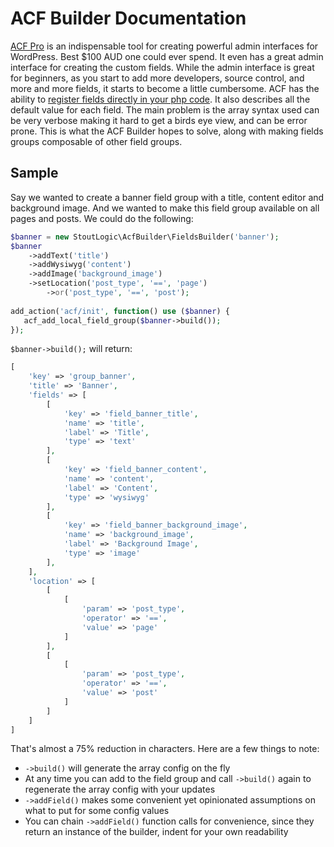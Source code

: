 # ACF Builder Documentation
[ACF Pro](https://www.advancedcustomfields.com/pro/) is an indispensable tool for creating powerful admin interfaces for WordPress. Best $100 AUD one could ever spend. It even has a great admin interface for creating the custom fields. While the admin interface is great for beginners, as you start to add more developers, source control, and more and more fields, it starts to become a little cumbersome. ACF has the ability to [register fields directly in your php code](https://www.advancedcustomfields.com/resources/register-fields-via-php/). It also describes all the default value for each field. The main problem is the array syntax used can be very verbose making it hard to get a birds eye view, and can be error prone. This is what the ACF Builder hopes to solve, along with making fields groups composable of other field groups.

## Sample
Say we wanted to create a banner field group with a title, content editor and background image. And we wanted to make this field group available on all pages and posts. We could do the following:
```php
$banner = new StoutLogic\AcfBuilder\FieldsBuilder('banner');
$banner
    ->addText('title')
    ->addWysiwyg('content')
    ->addImage('background_image')
    ->setLocation('post_type', '==', 'page')
        ->or('post_type', '==', 'post');
       
add_action('acf/init', function() use ($banner) {
   acf_add_local_field_group($banner->build());
});
```
`$banner->build();` will return:
```php
[
    'key' => 'group_banner',
    'title' => 'Banner',
    'fields' => [
        [
            'key' => 'field_banner_title',
            'name' => 'title',
            'label' => 'Title',
            'type' => 'text'
        ],
        [
            'key' => 'field_banner_content',
            'name' => 'content',
            'label' => 'Content',
            'type' => 'wysiwyg'
        ],
        [
            'key' => 'field_banner_background_image',
            'name' => 'background_image',
            'label' => 'Background Image',
            'type' => 'image'
        ],
    ],
    'location' => [
        [
            [
                'param' => 'post_type',
                'operator' => '==',
                'value' => 'page'
            ]
        ],
        [
            [
                'param' => 'post_type',
                'operator' => '==',
                'value' => 'post'
            ]
        ]
    ]
]
```
That's almost a 75% reduction in characters. Here are a few things to note:
* `->build()` will generate the array config on the fly
* At any time you can add to the field group and call `->build()` again to regenerate the array config with your updates
* `->addField()` makes some convenient yet opinionated assumptions on what to put for some config values
* You can chain `->addField()` function calls for convenience, since they return an instance of the builder, indent for your own readability